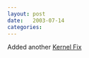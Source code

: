 ```yaml
---
layout: post
date:   2003-07-14
categories:
---
```

Added another <a href="zlinux/kernelfixes/">Kernel Fix</a>
